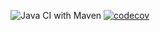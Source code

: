 ![Java CI with Maven](https://github.com/rodrigolgraciano/badge/workflows/Java%20CI%20with%20Maven/badge.svg) [![codecov](https://codecov.io/gh/rodrigolgraciano/badge/branch/master/graph/badge.svg)](https://codecov.io/gh/rodrigolgraciano/badge)
